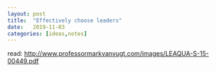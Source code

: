 ```yaml
---
layout: post
title:  "Effectively choose leaders"
date:   2019-11-03
categories: [ideas,notes]
---
```


read: http://www.professormarkvanvugt.com/images/LEAQUA-S-15-00449.pdf